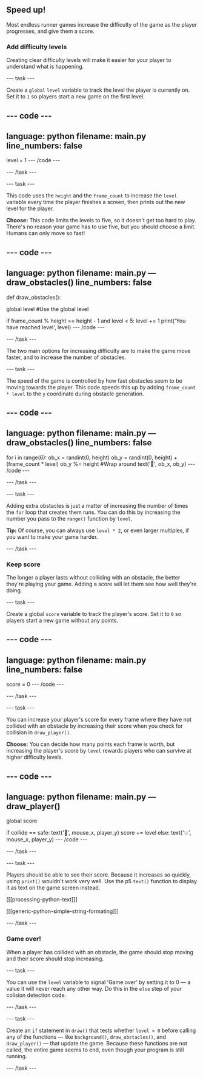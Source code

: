 ## Speed up!

Most endless runner games increase the difficulty of the game as the player progresses, and give them a score. 

### Add difficulty levels
Creating clear difficulty levels will make it easier for your player to understand what is happening.

--- task ---

Create a `global` `level` variable to track the level the player is currently on. Set it to `1` so players start a new game on the first level.

--- code ---
---
language: python
filename: main.py
line_numbers: false
---
level = 1
--- /code ---

--- /task ---

--- task ---

This code uses the `height` and the `frame_count` to increase the `level` variable every time the player finishes a screen, then prints out the new level for the player.

**Choose:** This code limits the levels to five, so it doesn't get too hard to play. There's no reason your game has to use five, but you should choose a limit. Humans can only move so fast!

--- code ---
---
language: python
filename: main.py — draw_obstacles()
line_numbers: false
---
def draw_obstacles():
  
  global level #Use the global level
  
  if frame_count % height == height - 1 and level < 5:
    level += 1
    print('You have reached level', level)
--- /code ---

--- /task ---

The two main options for increasing difficulty are to make the game move faster, and to increase the number of obstacles.

--- task ---

The speed of the game is controlled by how fast obstacles seem to be moving towards the player. This code speeds this up by adding `frame_count * level` to the `y` coordinate during obstacle generation.

--- code ---
---
language: python
filename: main.py — draw_obstacles()
line_numbers: false
---
  for i in range(6):
    ob_x = randint(0, height)
    ob_y = randint(0, height) + (frame_count * level)
    ob_y %= height #Wrap around
    text('🌵', ob_x, ob_y)
--- /code ---

--- /task ---

--- task ---

Adding extra obstacles is just a matter of increasing the number of times the `for` loop that creates them runs. You can do this by increasing the number you pass to the `range()` function by `level`.

**Tip:** Of course, you can always use `level * 2`, or even larger multiples, if you want to make your game harder.

--- /task ---

### Keep score

The longer a player lasts without colliding with an obstacle, the better they're playing your game. Adding a score will let them see how well they're doing.

--- task ---

Create a global `score` variable to track the player's score. Set it to `0` so players start a new game without any points.

--- code ---
---
language: python
filename: main.py
line_numbers: false
---
score = 0
--- /code ---

--- /task ---

--- task ---

You can increase your player's score for every frame where they have not collided with an obstacle by increasing their score when you check for collision in `draw_player()`.

**Choose:** You can decide how many points each frame is worth, but increasing the player's score by `level` rewards players who can survive at higher difficulty levels.

--- code ---
---
language: python
filename: main.py — draw_player()
---
global score

  if collide == safe:
    text('🎈', mouse_x, player_y)
    score += level
  else:
    text('💥', mouse_x, player_y)
--- /code ---

--- /task ---

--- task ---

Players should be able to see their score. Because it increases so quickly, using `print()` wouldn't work very well. Use the p5 `text()` function to display it as text on the game screen instead.

[[[processing-python-text]]]

[[[generic-python-simple-string-formating]]]

--- /task ---

### Game over!

When a player has collided with an obstacle, the game should stop moving and their score should stop increasing.

--- task ---

You can use the `level` variable to signal 'Game over' by setting it to 0 — a value it will never reach any other way. Do this in the `else` step of your colision detection code.

--- /task ---

--- task ---

Create an `if` statement in `draw()` that tests whether `level > 0` before calling any of the functions — like `background()`, `draw_obstacles()`, and `draw_player()` — that update the game. Because these functions are not called, the entire game seems to end, even though your program is still running.

--- /task ---

